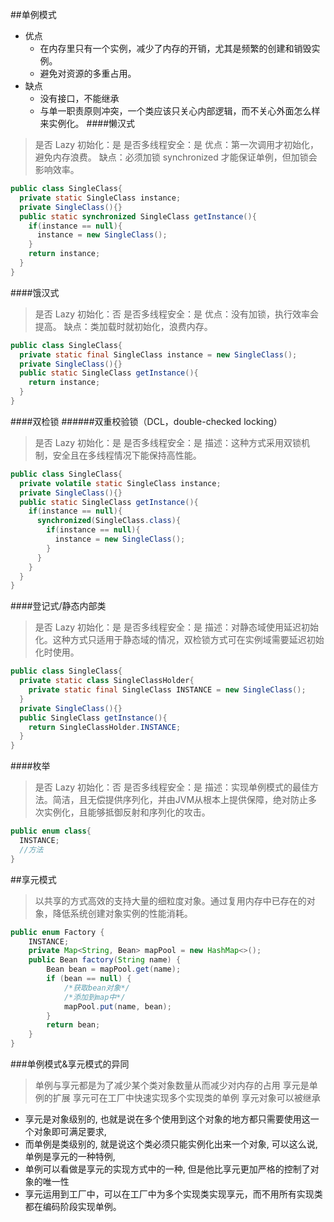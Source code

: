 ##单例模式
- 优点
  - 在内存里只有一个实例，减少了内存的开销，尤其是频繁的创建和销毁实例。
  - 避免对资源的多重占用。
- 缺点
  - 没有接口，不能继承
  - 与单一职责原则冲突，一个类应该只关心内部逻辑，而不关心外面怎么样来实例化。
####懒汉式
>是否 Lazy 初始化：是
是否多线程安全：是
优点：第一次调用才初始化，避免内存浪费。
缺点：必须加锁 synchronized 才能保证单例，但加锁会影响效率。
```java
public class SingleClass{
  private static SingleClass instance;
  private SingleClass(){}
  public static synchronized SingleClass getInstance(){
    if(instance == null){
      instance = new SingleClass();
    }
    return instance;
  }
}
```
####饿汉式
>是否 Lazy 初始化：否
是否多线程安全：是
优点：没有加锁，执行效率会提高。
缺点：类加载时就初始化，浪费内存。
```java
public class SingleClass{
  private static final SingleClass instance = new SingleClass();
  private SingleClass(){}
  public static SingleClass getInstance(){
    return instance;
  }
}
```
####双检锁
######双重校验锁（DCL，double-checked locking）
>是否 Lazy 初始化：是
是否多线程安全：是
描述：这种方式采用双锁机制，安全且在多线程情况下能保持高性能。
```java
public class SingleClass{
  private volatile static SingleClass instance;
  private SingleClass(){}
  public static SingleClass getInstance(){
    if(instance == null){
      synchronized(SingleClass.class){
        if(instance == null){
          instance = new SingleClass();
        }
      }
    }
  }
}
```
####登记式/静态内部类
>是否 Lazy 初始化：是
是否多线程安全：是
描述：对静态域使用延迟初始化。这种方式只适用于静态域的情况，双检锁方式可在实例域需要延迟初始化时使用。
```java
public class SingleClass{
  private static class SingleClassHolder{
    private static final SingleClass INSTANCE = new SingleClass();
  }
  private SingleClass(){}
  public SingleClass getInstance(){
    return SingleClassHolder.INSTANCE;
  }
}
```
####枚举
>是否 Lazy 初始化：否
是否多线程安全：是
描述：实现单例模式的最佳方法。简洁，且无偿提供序列化，并由JVM从根本上提供保障，绝对防止多次实例化，且能够抵御反射和序列化的攻击。
```java
public enum class{
  INSTANCE;
  //方法
}
```
##享元模式
>以共享的方式高效的支持大量的细粒度对象。通过复用内存中已存在的对象，降低系统创建对象实例的性能消耗。
```java
public enum Factory {
    INSTANCE;
    private Map<String, Bean> mapPool = new HashMap<>();
    public Bean factory(String name) {
        Bean bean = mapPool.get(name);
        if (bean == null) {
            /*获取bean对象*/
            /*添加到map中*/
            mapPool.put(name, bean);
        }
        return bean;
    }
}
```
###单例模式&享元模式的异同
>单例与享元都是为了减少某个类对象数量从而减少对内存的占用
>享元是单例的扩展
>享元可在工厂中快速实现多个实现类的单例
>享元对象可以被继承
- 享元是对象级别的, 也就是说在多个使用到这个对象的地方都只需要使用这一个对象即可满足要求,
- 而单例是类级别的, 就是说这个类必须只能实例化出来一个对象,
可以这么说, 单例是享元的一种特例,
- 单例可以看做是享元的实现方式中的一种, 但是他比享元更加严格的控制了对象的唯一性
- 享元运用到工厂中，可以在工厂中为多个实现类实现享元，而不用所有实现类都在编码阶段实现单例。
